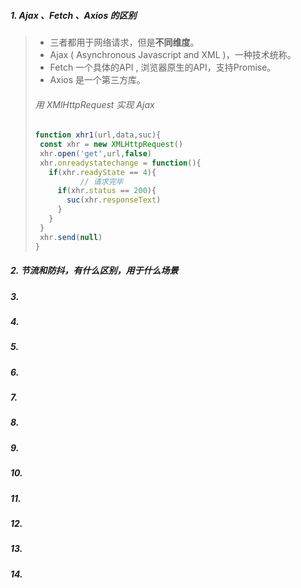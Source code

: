 ##### 1.  Ajax 、Fetch 、Axios 的区别

>* 三者都用于网络请求，但是**不同维度**。
>* Ajax ( Asynchronous Javascript and XML )，一种技术统称。
>* Fetch 一个具体的API , 浏览器原生的API，支持Promise。
>* Axios 是一个第三方库。
>
>###### 用 XMlHttpRequest 实现 Ajax
>
>```javascript
>function xhr1(url,data,suc){
>  const xhr = new XMLHttpRequest()
>  xhr.open('get',url,false)
>  xhr.onreadystatechange = function(){
>    if(xhr.readyState == 4){
>			// 请求完毕
>      if(xhr.status == 200){
>        suc(xhr.responseText)
>      }
>    }
>  }
>  xhr.send(null)
>}
>```

##### 2. 节流和防抖，有什么区别，用于什么场景

>

##### 3. 

##### 4.

##### 5.

##### 6.

##### 7.

##### 8.

##### 9.

##### 10.

##### 11.

##### 12.

##### 13.

##### 14.

